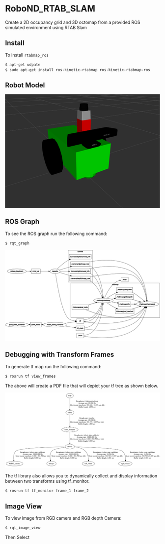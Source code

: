 # RoboND_RTAB_SLAM
Create a 2D occupancy grid and 3D octomap from a provided ROS simulated environment using RTAB Slam


## Install
To install `rtabmap_ros`

```bash
$ apt-get udpate
$ sudo apt-get install ros-kinetic-rtabmap ros-kinetic-rtabmap-ros
```

## Robot Model

<p align="center"> <img src="./misc/robot.png"> </p>


## ROS Graph
To see the ROS graph run the following command:

```bash
$ rqt_graph
```
<p align="center"> <img src="./misc/rosgraph.png"> </p>

## Debugging with Transform Frames
To generate tf map run the following command:

```bash
$ rosrun tf view_frames
```
The above will create a PDF file that will depict your tf tree as shown below.

<p align="center"> <img src="./misc/tf_map.png"> </p>

The tf library also allows you to dynamically collect and display information between two transforms using tf_monitor.

```bash
$ rosrun tf tf_monitor frame_1 frame_2
```

## Image View
To view image from RGB camera and RGB depth Camera:

```bash
$ rqt_image_view
```

Then Select 
